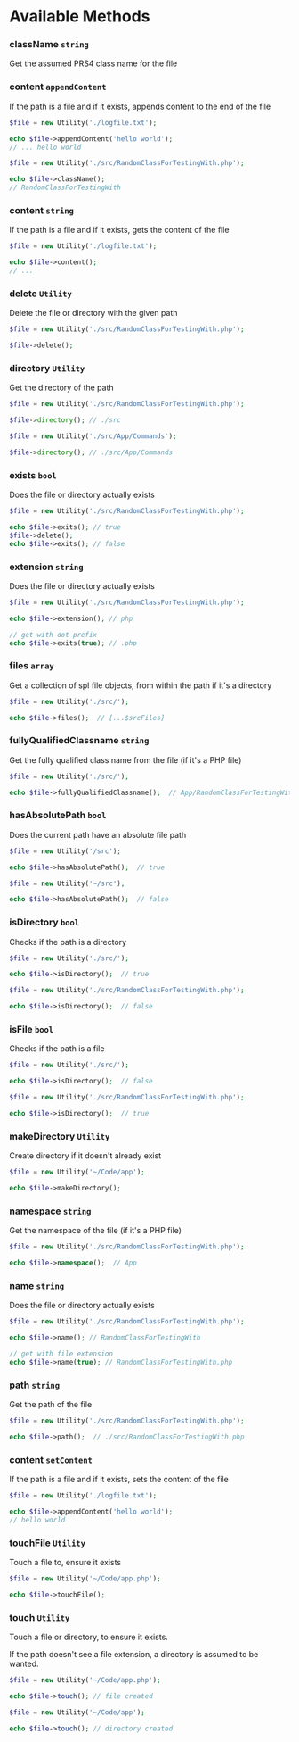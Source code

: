 # Available Methods


### className `string`

Get the assumed PRS4 class name for the file

### content `appendContent`

If the path is a file and if it exists, appends content to the end of the file 

```php
$file = new Utility('./logfile.txt');

echo $file->appendContent('hello world');
// ... hello world
```

```php
$file = new Utility('./src/RandomClassForTestingWith.php');

echo $file->className();
// RandomClassForTestingWith
```

### content `string`

If the path is a file and if it exists, gets the content of the file

```php
$file = new Utility('./logfile.txt');

echo $file->content();
// ...
```

### delete `Utility`

Delete the file or directory with the given path

```php
$file = new Utility('./src/RandomClassForTestingWith.php');

$file->delete();
```

### directory `Utility`

Get the directory of the path

```php
$file = new Utility('./src/RandomClassForTestingWith.php');

$file->directory(); // ./src

$file = new Utility('./src/App/Commands');

$file->directory(); // ./src/App/Commands
```

### exists `bool`

Does the file or directory actually exists

```php
$file = new Utility('./src/RandomClassForTestingWith.php');

echo $file->exits(); // true
$file->delete();
echo $file->exits(); // false
```

### extension `string`

Does the file or directory actually exists

```php
$file = new Utility('./src/RandomClassForTestingWith.php');

echo $file->extension(); // php

// get with dot prefix
echo $file->exits(true); // .php
```

### files `array`

Get a collection of spl file objects, from within the path if it's a directory

```php
$file = new Utility('./src/');

echo $file->files();  // [...$srcFiles]
```

### fullyQualifiedClassname `string`

Get the fully qualified class name from the file (if it's a PHP file)

```php
$file = new Utility('./src/');

echo $file->fullyQualifiedClassname();  // App/RandomClassForTestingWith
```

### hasAbsolutePath `bool`

Does the current path have an absolute file path

```php
$file = new Utility('/src');

echo $file->hasAbsolutePath();  // true

$file = new Utility('~/src');

echo $file->hasAbsolutePath();  // false
```

### isDirectory `bool`

Checks if the path is a directory

```php
$file = new Utility('./src/');

echo $file->isDirectory();  // true

$file = new Utility('./src/RandomClassForTestingWith.php');

echo $file->isDirectory();  // false
```

### isFile `bool`

Checks if the path is a file

```php
$file = new Utility('./src/');

echo $file->isDirectory();  // false

$file = new Utility('./src/RandomClassForTestingWith.php');

echo $file->isDirectory();  // true
```

### makeDirectory `Utility`

Create directory if it doesn't already exist

```php
$file = new Utility('~/Code/app');

echo $file->makeDirectory();
```

### namespace `string`

Get the namespace of the file (if it's a PHP file)

```php
$file = new Utility('./src/RandomClassForTestingWith.php');

echo $file->namespace();  // App
```

### name `string`

Does the file or directory actually exists

```php
$file = new Utility('./src/RandomClassForTestingWith.php');

echo $file->name(); // RandomClassForTestingWith

// get with file extension
echo $file->name(true); // RandomClassForTestingWith.php
```

### path `string`

Get the path of the file

```php
$file = new Utility('./src/RandomClassForTestingWith.php');

echo $file->path();  // ./src/RandomClassForTestingWith.php
```

### content `setContent`

If the path is a file and if it exists, sets the content of the file

```php
$file = new Utility('./logfile.txt');

echo $file->appendContent('hello world');
// hello world
```

### touchFile `Utility`

Touch a file to, ensure it exists

```php
$file = new Utility('~/Code/app.php');

echo $file->touchFile();
```

### touch `Utility`

Touch a file or directory, to ensure it exists.

If the path doesn't see a file extension, a directory is assumed to be wanted.

```php
$file = new Utility('~/Code/app.php');

echo $file->touch(); // file created

$file = new Utility('~/Code/app');

echo $file->touch(); // directory created
```
